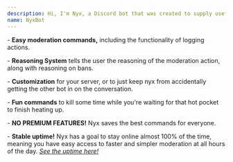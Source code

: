 ```yaml
---
description: Hi, I'm Nyx, a Discord bot that was created to supply useful utility tools!
name: NyxBot
---
```


\- **Easy moderation commands,** including the functionality of logging actions.   
  
\- **Reasoning System** tells the user the reasoning of the moderation action, along with reasoning on bans.  
  
\- **Customization** for your server, or to just keep nyx from accidentally getting the other bot in on the conversation.  
  
\- **Fun commands** to kill some time while you're waiting for that hot pocket to finish heating up.  
  
\- **NO PREMIUM FEATURES!** Nyx saves the best commands for everyone.  
  
\- **Stable uptime!** Nyx has a goal to stay online almost 100% of the time, meaning you have easy access to faster and simpler moderation at all hours of the day. [_See the uptime here!_](https://status.nyxbot.xyz)
